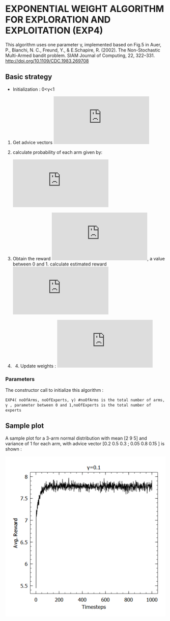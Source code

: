 # EXPONENTIAL WEIGHT ALGORITHM FOR EXPLORATION AND EXPLOITATION (EXP4)
This algorithm uses one parameter γ, implemented based on Fig.5 in Auer, P., Bianchi, N. C., Freund, Y., & E.Schapire, R. (2002). The Non-Stochastic Multi-Armed bandit problem. SIAM Journal of Computing, 22, 322–331. http://doi.org/10.1109/CDC.1983.269708
## Basic strategy
* Initialization : 0<γ<1
1. Get advice vectors ![](https://latex.codecogs.com/gif.latex?%5Cvarepsilon%20_%7Bj%7D%5E%7Bi%7D)
2. calculate probability of each arm given by:

    ![](https://latex.codecogs.com/gif.latex?p_i%28t%29%3D%281-%5Cgamma%29*%5Cfrac%7Bw_i%28t%29%5Cvarepsilon%20_%7Bj%7D%5E%7Bi%7D%20%7D%7B%5Csum%20w_i%7D%20&plus;%20%5Cfrac%7B%5Cgamma%7D%7Bk%7D)
3. Obtain the reward ![](https://latex.codecogs.com/gif.latex?x_i%28t%29), a value between 0 and 1. calculate estimated reward ![](https://latex.codecogs.com/gif.latex?y_i%28t%29%3D%5Cvarepsilon%5E%7Bi%7D.x_i%28t%29)
4. 4. Update weights :
    ![](https://latex.codecogs.com/gif.latex?w_i%28t&plus;1%29%3Dw_i%28t%29*exp%28%5Cgamma%20y_i/k%29)
### Parameters
The constructor call to initialize this algorithm :

    EXP4( noOfArms, noOfExperts, γ) #noOfArms is the total number of arms, γ , parameter between 0 and 1,noOfExperts is the total number of experts

## Sample plot
A sample plot for a 3-arm normal distribution with mean [2 9 5] and variance of 1 for each arm, with advice vector [0.2 0.5 0.3 ; 0.05 0.8 0.15 ] is shown :

![](https://github.com/UmaArunachalam8/Bandits.jl/blob/master/doc/Figures/EXP40.1.png)
